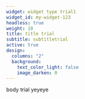 ```yaml
---
widget: widget type trial1
widget_id: my-widget-123
headless: true
weight: 10
title: title trial
subtitle: subtitletrial
active: true
design:
  columns: "2"
  background:
    text_color_light: false
    image_darken: 0
---
```

b﻿ody trial yeyeye
